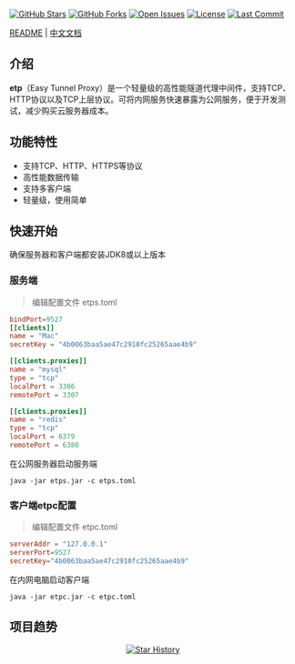 [![GitHub Stars](https://img.shields.io/github/stars/xilio-dev/etp?style=for-the-badge&logo=github)](https://github.com/xilio-dev/etp)
[![GitHub Forks](https://img.shields.io/github/forks/xilio-dev/etp?style=for-the-badge&logo=github)](https://github.com/xilio-dev/etp)
[![Open Issues](https://img.shields.io/github/issues/xilio-dev/etp?style=for-the-badge)](https://github.com/xilio-dev/etp/issues)
[![License](https://img.shields.io/github/license/xilio-dev/etp?style=for-the-badge)](https://github.com/xilio-dev/etp/blob/main/LICENSE)
[![Last Commit](https://img.shields.io/github/last-commit/xilio-dev/etp?style=for-the-badge)](https://github.com/xilio-dev/etp/commits)

[README](README.md) | [中文文档](README_ZH.md)
## 介绍
  **etp**（Easy Tunnel Proxy）是一个轻量级的高性能隧道代理中间件，支持TCP、HTTP协议以及TCP上层协议。可将内网服务快速暴露为公网服务，便于开发测试，减少购买云服务器成本。
## 功能特性
- 支持TCP、HTTP、HTTPS等协议
- 高性能数据传输
- 支持多客户端
- 轻量级，使用简单
## 快速开始
确保服务器和客户端都安装JDK8或以上版本
### 服务端
>编辑配置文件 etps.toml
```toml 
bindPort=9527
[[clients]]
name = "Mac"
secretKey = "4b0063baa5ae47c2910fc25265aae4b9"

[[clients.proxies]]
name = "mysql"
type = "tcp"
localPort = 3306
remotePort = 3307

[[clients.proxies]]
name = "redis"
type = "tcp"
localPort = 6379
remotePort = 6380
```
在公网服务器启动服务端
```shell
java -jar etps.jar -c etps.toml
```
### 客户端etpc配置
>编辑配置文件 etpc.toml 

```toml
serverAddr = "127.0.0.1"
serverPort=9527
secretKey="4b0063baa5ae47c2910fc25265aae4b9"
```
在内网电脑启动客户端
```shell
java -jar etpc.jar -c etpc.toml
```
## 项目趋势
<p align="center">
  <a href="https://github.com/xilio-dev/etp/stargazers">
    <img src="https://api.star-history.com/svg?repos=xilio-dev/etp&type=Date" alt="Star History">
  </a>
</p>

